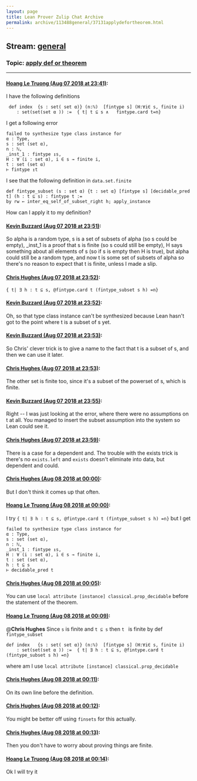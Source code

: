 ```yaml
---
layout: page
title: Lean Prover Zulip Chat Archive 
permalink: archive/113488general/37131applydefortheorem.html
---
```


## Stream: [general](index.html)
### Topic: [apply def or theorem](37131applydefortheorem.html)

---

#### [Hoang Le Truong (Aug 07 2018 at 23:41)](https://leanprover.zulipchat.com/#narrow/stream/113488-general/topic/apply%20def%20or%20theorem/near/131070910):
I have the following definitions 

```
 def index  {s : set( set α)} (n:ℕ)  [fintype s] (H:∀i∈ s, finite i)
    : set(set(set α )) :=  { t| t ⊆ s ∧   fintype.card t=n} 
```
I get a following error

```
failed to synthesize type class instance for
α : Type,
s : set (set α),
n : ℕ,
_inst_1 : fintype ↥s,
H : ∀ (i : set α), i ∈ s → finite i,
t : set (set α)
⊢ fintype ↥t
```

I see that the following definition in ```data.set.finite```

```
def fintype_subset (s : set α) {t : set α} [fintype s] [decidable_pred t] (h : t ⊆ s) : fintype t :=
by rw ← inter_eq_self_of_subset_right h; apply_instance
``` 
How can I apply it to my definition?

#### [Kevin Buzzard (Aug 07 2018 at 23:51)](https://leanprover.zulipchat.com/#narrow/stream/113488-general/topic/apply%20def%20or%20theorem/near/131071337):
So alpha is a random type, s is a set of subsets of alpha (so s could be empty), _inst_1 is a proof that s is finite (so s could still be empty), H says something about all elements of s (so if s is empty then H is true), but alpha could still be a random type, and now t is some set of subsets of alpha so there's no reason to expect that t is finite, unless I made a slip.

#### [Chris Hughes (Aug 07 2018 at 23:52)](https://leanprover.zulipchat.com/#narrow/stream/113488-general/topic/apply%20def%20or%20theorem/near/131071399):
`{ t| ∃ h : t ⊆ s, @fintype.card t (fintype_subset s h) =n}`

#### [Kevin Buzzard (Aug 07 2018 at 23:52)](https://leanprover.zulipchat.com/#narrow/stream/113488-general/topic/apply%20def%20or%20theorem/near/131071404):
Oh, so that type class instance can't be synthesized because Lean hasn't got to the point where t is a subset of s yet.

#### [Kevin Buzzard (Aug 07 2018 at 23:53)](https://leanprover.zulipchat.com/#narrow/stream/113488-general/topic/apply%20def%20or%20theorem/near/131071421):
So Chris' clever trick is to give a name to the fact that t is a subset of s, and then we can use it later.

#### [Chris Hughes (Aug 07 2018 at 23:53)](https://leanprover.zulipchat.com/#narrow/stream/113488-general/topic/apply%20def%20or%20theorem/near/131071427):
The other set is finite too, since it's a subset of the powerset of s, which is finite.

#### [Kevin Buzzard (Aug 07 2018 at 23:55)](https://leanprover.zulipchat.com/#narrow/stream/113488-general/topic/apply%20def%20or%20theorem/near/131071519):
Right -- I was just looking at the error, where there were no assumptions on t at all. You managed to insert the subset assumption into the system so Lean could see it.

#### [Chris Hughes (Aug 07 2018 at 23:59)](https://leanprover.zulipchat.com/#narrow/stream/113488-general/topic/apply%20def%20or%20theorem/near/131071726):
There is a case for a dependent and. The trouble with the exists trick is there's no `exists.left` and `exists` doesn't eliminate into data, but dependent and could.

#### [Chris Hughes (Aug 08 2018 at 00:00)](https://leanprover.zulipchat.com/#narrow/stream/113488-general/topic/apply%20def%20or%20theorem/near/131071738):
But I don't think it comes up that often.

#### [Hoang Le Truong (Aug 08 2018 at 00:00)](https://leanprover.zulipchat.com/#narrow/stream/113488-general/topic/apply%20def%20or%20theorem/near/131071810):
I try  ```{ t| ∃ h : t ⊆ s, @fintype.card t (fintype_subset s h) =n}``` but I get 
```
failed to synthesize type class instance for
α : Type,
s : set (set α),
n : ℕ,
_inst_1 : fintype ↥s,
H : ∀ (i : set α), i ∈ s → finite i,
t : set (set α),
h : t ⊆ s
⊢ decidable_pred t
```

#### [Chris Hughes (Aug 08 2018 at 00:05)](https://leanprover.zulipchat.com/#narrow/stream/113488-general/topic/apply%20def%20or%20theorem/near/131072001):
You can use `local attribute [instance] classical.prop_decidable` before the statement of the theorem.

#### [Hoang Le Truong (Aug 08 2018 at 00:09)](https://leanprover.zulipchat.com/#narrow/stream/113488-general/topic/apply%20def%20or%20theorem/near/131072181):
@**Chris Hughes**  Since ```s``` is finite and ```t ⊆ s``` then ```t ``` is finite by def ``` fintype_subset```
```
def index   {s : set( set α)} (n:ℕ)  [fintype s] (H:∀i∈ s, finite i)
    : set(set(set α )) :=  { t| ∃ h : t ⊆ s, @fintype.card t (fintype_subset s h) =n}
```
where am I use ```local attribute [instance] classical.prop_decidable```

#### [Chris Hughes (Aug 08 2018 at 00:11)](https://leanprover.zulipchat.com/#narrow/stream/113488-general/topic/apply%20def%20or%20theorem/near/131072280):
On its own line before the definition.

#### [Chris Hughes (Aug 08 2018 at 00:12)](https://leanprover.zulipchat.com/#narrow/stream/113488-general/topic/apply%20def%20or%20theorem/near/131072342):
You might be better off using `finsets` for this actually.

#### [Chris Hughes (Aug 08 2018 at 00:13)](https://leanprover.zulipchat.com/#narrow/stream/113488-general/topic/apply%20def%20or%20theorem/near/131072354):
Then you don't have to worry about proving things are finite.

#### [Hoang Le Truong (Aug 08 2018 at 00:14)](https://leanprover.zulipchat.com/#narrow/stream/113488-general/topic/apply%20def%20or%20theorem/near/131072422):
Ok I will try it

